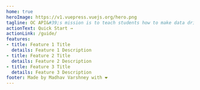 ```yaml
---
home: true
heroImage: https://v1.vuepress.vuejs.org/hero.png
tagline: OC API&#39;s mission is to teach students how to make data driven applications for their school.
actionText: Quick Start →
actionLink: /guide/
features:
- title: Feature 1 Title
  details: Feature 1 Description
- title: Feature 2 Title
  details: Feature 2 Description
- title: Feature 3 Title
  details: Feature 3 Description
footer: Made by Madhav Varshney with ❤️
---
```


